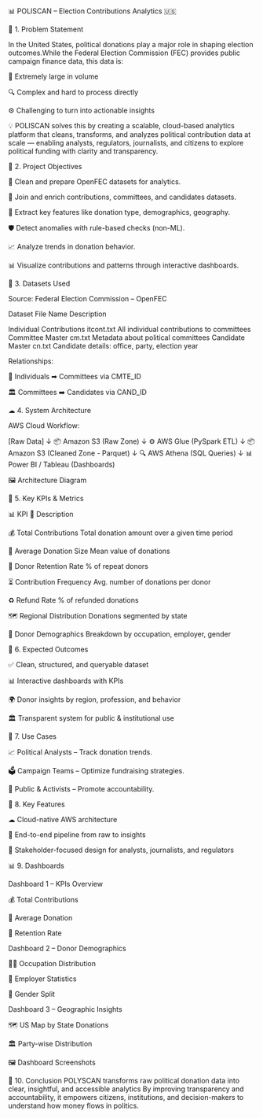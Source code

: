📊 POLISCAN – Election Contributions Analytics 🇺🇸



📝 1. Problem Statement

In the United States, political donations play a major role in shaping election outcomes.While the Federal Election Commission (FEC) provides public campaign finance data, this data is:

📂 Extremely large in volume

🔍 Complex and hard to process directly

⚙️ Challenging to turn into actionable insights

💡 POLISCAN solves this by creating a scalable, cloud-based analytics platform that cleans, transforms, and analyzes political contribution data at scale — enabling analysts, regulators, journalists, and citizens to explore political funding with clarity and transparency.



🎯 2. Project Objectives

🧹 Clean and prepare OpenFEC datasets for analytics.

🔗 Join and enrich contributions, committees, and candidates datasets.

📌 Extract key features like donation type, demographics, geography.

🛡 Detect anomalies with rule-based checks (non-ML).

📈 Analyze trends in donation behavior.

📊 Visualize contributions and patterns through interactive dashboards.



📂 3. Datasets Used

Source: Federal Election Commission – OpenFEC

Dataset	File Name	Description

Individual Contributions	itcont.txt	All individual contributions to committees
Committee Master	cm.txt	Metadata about political committees
Candidate Master	cn.txt	Candidate details: office, party, election year

Relationships:

👤 Individuals ➡ Committees via CMTE_ID

🏛 Committees ➡ Candidates via CAND_ID

☁ 4. System Architecture


AWS Cloud Workflow:

[Raw Data]
    ↓
📦 Amazon S3 (Raw Zone)
    ↓
⚙️ AWS Glue (PySpark ETL)
    ↓
📦 Amazon S3 (Cleaned Zone - Parquet)
    ↓
🔍 AWS Athena (SQL Queries)
    ↓
📊 Power BI / Tableau (Dashboards)


🖼 Architecture Diagram 

📌 5. Key KPIs & Metrics

📊 KPI	📝 Description

💰 Total Contributions	Total donation amount over a given time period

📏 Average Donation Size	Mean value of donations

🔄 Donor Retention Rate	% of repeat donors

⏳ Contribution Frequency	Avg. number of donations per donor

♻️ Refund Rate	% of refunded donations

🗺 Regional Distribution	Donations segmented by state

👥 Donor Demographics	Breakdown by occupation, employer, gender



🎯 6. Expected Outcomes

✅ Clean, structured, and queryable dataset

📊 Interactive dashboards with KPIs

🌍 Donor insights by region, profession, and behavior

🏛 Transparent system for public & institutional use



💼 7. Use Cases

📈 Political Analysts – Track donation trends.

🗳 Campaign Teams – Optimize fundraising strategies.

👥 Public & Activists – Promote accountability.



🚀 8. Key Features

☁ Cloud-native AWS architecture

🔄 End-to-end pipeline from raw to insights

📰 Stakeholder-focused design for analysts, journalists, and regulators



📊 9. Dashboards

Dashboard 1 – KPIs Overview

💰 Total Contributions

📏 Average Donation

🔄 Retention Rate

Dashboard 2 – Donor Demographics

👩‍💼 Occupation Distribution

🏢 Employer Statistics

🚻 Gender Split

Dashboard 3 – Geographic Insights

🗺 US Map by State Donations

🏛 Party-wise Distribution

🖼 Dashboard Screenshots 



🏁 10. Conclusion
POLYSCAN transforms raw political donation data into clear, insightful, and accessible analytics By improving transparency and accountability, it empowers citizens, institutions, and decision-makers to understand how money flows in politics.
